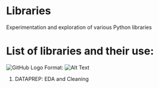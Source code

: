 # Libraries
Experimentation and exploration of various Python libraries

<h1>List of libraries and their use:</h1>

![GitHub Logo](/images/logo.png)
Format: ![Alt Text](https://pbs.twimg.com/media/E8WKhEMWUAE6t_5?format=png&name=4096x4096)



1. DATAPREP: EDA and Cleaning
